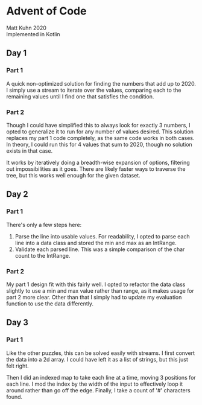 # Advent of Code
Matt Kuhn 2020
<br>Implemented in Kotlin

## Day 1
### Part 1
A quick non-optimized solution for finding the numbers that add up to 2020.
I simply use a stream to iterate over the values, comparing each to the remaining values until I find one that satisfies the condition.

### Part 2
Though I could have simplified this to always look for exactly 3 numbers, 
I opted to generalize it to run for any number of values desired. 
This solution replaces my part 1 code completely, as the same code works in both cases. In theory,
I could run this for 4 values that sum to 2020, though no solution exists in that case.

It works by iteratively doing a breadth-wise expansion of options, 
filtering out impossibilities as it goes. There are likely faster ways to traverse the
tree, but this works well enough for the given dataset.

## Day 2
### Part 1
There's only a few steps here:
1. Parse the line into usable values. For readability, I opted to parse each line into a data 
class and stored the min and max as an IntRange.
2. Validate each parsed line. This was a simple comparison of the char count to the IntRange.

### Part 2
My part 1 design fit with this fairly well. I opted to refactor the data class
slightly to use a min and max value rather than range, as it makes usage for part 2
more clear. Other than that I simply had to update my evaluation function to use
the data differently.

## Day 3
### Part 1
Like the other puzzles, this can be solved easily with streams.
I first convert the data into a 2d array. 
I could have left it as a list of strings, but this just felt right.

Then I did an indexed map to take each line at a time, moving 3 positions for each line.
I mod the index by the width of the input to effectively loop it around rather than go off the edge.
Finally, I take a count of '#' characters found.